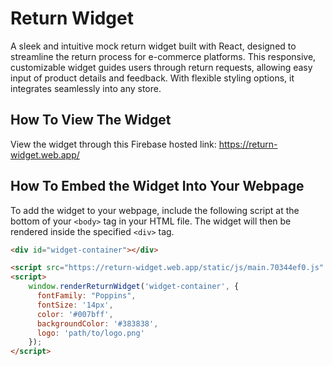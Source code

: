 # Return Widget

A sleek and intuitive mock return widget built with React, designed to streamline the return process for e-commerce platforms. This responsive, customizable widget guides users through return requests, allowing easy input of product details and feedback. With flexible styling options, it integrates seamlessly into any store.



## How To View The Widget

View the widget through this Firebase hosted link: https://return-widget.web.app/



## How To Embed the Widget Into Your Webpage

To add the widget to your webpage, include the following script at the bottom of your `<body>` tag in your HTML file. The widget will then be rendered inside the specified `<div>` tag.

```html
<div id="widget-container"></div>

<script src="https://return-widget.web.app/static/js/main.70344ef0.js" defer></script>
<script>
    window.renderReturnWidget('widget-container', {
      fontFamily: "Poppins",
      fontSize: '14px',
      color: '#007bff',
      backgroundColor: '#383838',
      logo: 'path/to/logo.png'
    });
</script>
